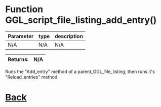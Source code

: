 # Function GGL_script_file_listing_add_entry()

| Parameter   |  type   |              description                   |
|--           |       --|--                                          |
|   N/A      | N/A  |           N/A                 |

| Returns:  | N/A |
|--         |                             --|

Runs the "Add_entry" method of a parent_GGL_file_listing, then runs it's "Reload_entries" method

# [Back](https://github.com/Ced30/GML-GUI-Library-GGL-Documentation/blob/main/API/GGL_Functions.md)

